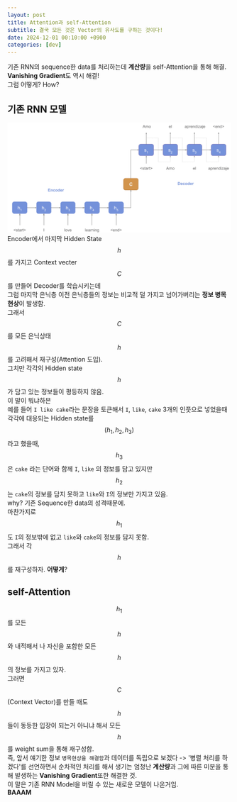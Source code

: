 ```yaml
---
layout: post
title: Attention과 self-Attention
subtitle: 결국 모든 것은 Vector의 유사도를 구하는 것이다!
date: 2024-12-01 00:10:00 +0900
categories: [dev]
---
```


기존 RNN의 sequence한 data를 처리하는데 **계산량**을 self-Attention을 통해 해결.  
**Vanishing Gradient**도 역시 해결!  
그럼 어떻게? How?  

## 기존 RNN 모델  
![RNN Model](/assets/images/Encoder_Decoder.png)  
Encoder에서 마지막 Hidden State $$h$$를 가지고 Context vecter $$C$$ 를 만들어 Decoder를 학습시키는데  
그럼 마지막 은닉층 이전 은닉층들의 정보는 비교적 덜 가지고 넘어가버리는 **정보 병목 현상**이 발생함.  
그래서 $$C$$를 모든 은닉상태 $$h$$ 를 고려해서 재구성(Attention 도입).  
그치만 각각의 Hidden state $$h$$ 가 담고 있는 정보들이 평등하지 않음.  
이 말이 뭐냐하믄  
예를 들어 `I like cake`라는 문장을 토큰해서 `I`, `like`, `cake` 3개의 인풋으로 넣었을때 각각에 대응되는 Hidden state를 $$(h_1, h_2, h_3)$$ 라고 했을때,  
$$h_3$$ 은 `cake` 라는 단어와 함께 `I`, `like` 의 정보를 담고 있지만 $$h_2$$ 는 `cake`의 정보를 담지 못하고 `like`와 `I`의 정보만 가지고 있음.  
why? 기존 Sequence한 data의 성격때문에.  
마찬가지로  $$h_1$$ 도 `I`의 정보밖에 없고 `like`와 `cake`의 정보를 담지 못함.  
그래서 각 $$h$$를 재구성하자. **어떻게**?  

## self-Attention
$$h_1$$ 를 모든 $$h$$ 와 내적해서 나 자신을 포함한 모든 $$h$$ 의 정보를 가지고 있자.  
그러면 $$C$$(Context Vector)를 만들 때도 $$h$$들이 동등한 입장이 되는거 아니냐 해서 모든 $$h$$를 weight sum을 통해 재구성함.  
즉, 앞서 얘기한 정보 `병목현상을 해결함`과 데이터를 독립으로 보겠다 -> '병렬 처리를 하겠다'를 선언하면서 순차적인 처리를 해서 생기는 엄청난 **계산량**과 그에 따른 미분을 통해 발생하는 **Vanishing Gradient**또한 해결한 것.  
이 말은 기존 RNN Model을 버릴 수 있는 새로운 모델이 나온거임.  
**BAAAM**
